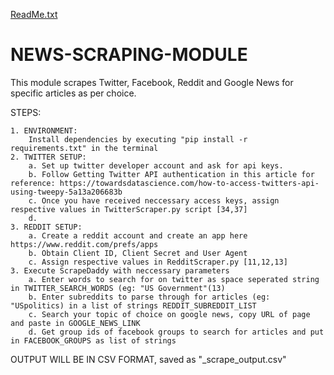 [ReadMe.txt](https://github.com/kuna71/NEWS-SCRAPING-MODULE/files/10417161/ReadMe.txt)
# NEWS-SCRAPING-MODULE
This module scrapes Twitter, Facebook, Reddit and Google News for specific articles as per choice.

STEPS: 

    1. ENVIRONMENT:
        Install dependencies by executing "pip install -r requirements.txt" in the terminal
    2. TWITTER SETUP:
        a. Set up twitter developer account and ask for api keys. 
        b. Follow Getting Twitter API authentication in this article for reference: https://towardsdatascience.com/how-to-access-twitters-api-using-tweepy-5a13a206683b
        c. Once you have received neccessary access keys, assign respective values in TwitterScraper.py script [34,37]
        d. 
    3. REDDIT SETUP:
        a. Create a reddit account and create an app here https://www.reddit.com/prefs/apps
        b. Obtain Client ID, Client Secret and User Agent
        c. Assign respective values in RedditScraper.py [11,12,13]
    3. Execute ScrapeDaddy with neccessary parameters
        a. Enter words to search for on twitter as space seperated string in TWITTER_SEARCH_WORDS (eg: "US Government"(13)
        b. Enter subreddits to parse through for articles (eg: "USpolitics) in a list of strings REDDIT_SUBREDDIT_LIST
        c. Search your topic of choice on google news, copy URL of page and paste in GOOGLE_NEWS_LINK
        d. Get group ids of facebook groups to search for articles and put in FACEBOOK_GROUPS as list of strings

OUTPUT WILL BE IN CSV FORMAT, saved as "<date>_scrape_output.csv"
